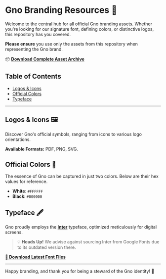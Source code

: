 # Gno Branding Resources 🌟

Welcome to the central hub for all official Gno branding assets. Whether you're looking for our signature font, defining colors, or distinctive logos, this repository has you covered.

**Please ensure** you use only the assets from this repository when representing the Gno brand.

📦 [**Download Complete Asset Archive**](https://github.com/gnolang/branding/archive/refs/heads/main.zip)

## Table of Contents
- [Logos & Icons](#logos--icons-🖼)
- [Official Colors](#official-colors-🎨)
- [Typeface](#typeface-🖋)

---

## Logos & Icons 🖼
Discover Gno's official symbols, ranging from icons to various logo orientations.

**Available Formats:** PDF, PNG, SVG.

## Official Colors 🎨
The essence of Gno can be captured in just two colors. Below are their hex values for reference.

- **White**: `#FFFFFF`
- **Black**: `#000000`

## Typeface 🖋
Gno proudly employs the [**Inter**](https://github.com/rsms/inter) typeface, optimized meticulously for digital screens.

> 💡 **Heads Up!** We advise against sourcing Inter from Google Fonts due to its outdated version there.

[**🔗 Download Latest Font Files**](https://github.com/rsms/inter/releases/latest)

---

Happy branding, and thank you for being a steward of the Gno identity! 🌱
